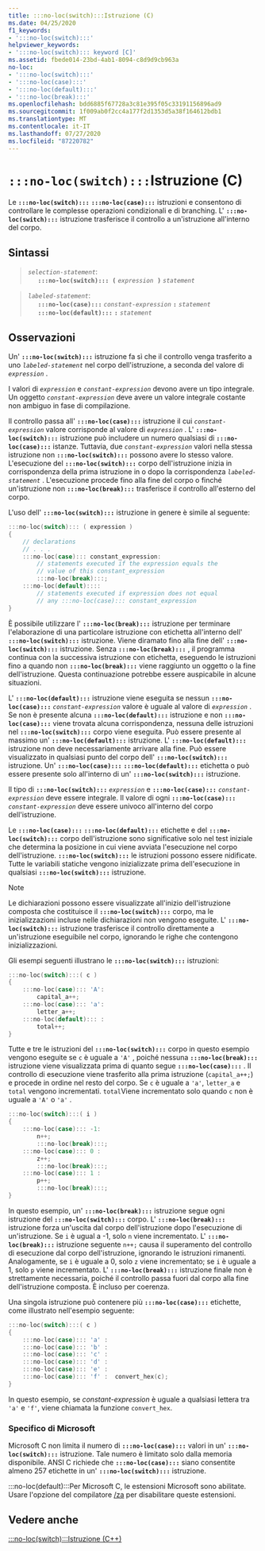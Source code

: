 ```yaml
---
title: :::no-loc(switch):::Istruzione (C)
ms.date: 04/25/2020
f1_keywords:
- ':::no-loc(switch):::'
helpviewer_keywords:
- ':::no-loc(switch)::: keyword [C]'
ms.assetid: fbede014-23bd-4ab1-8094-c8d9d9cb963a
no-loc:
- ':::no-loc(switch):::'
- ':::no-loc(case):::'
- ':::no-loc(default):::'
- ':::no-loc(break):::'
ms.openlocfilehash: bdd6885f67728a3c81e395f05c33191156896ad9
ms.sourcegitcommit: 1f009ab0f2cc4a177f2d1353d5a38f164612bdb1
ms.translationtype: MT
ms.contentlocale: it-IT
ms.lasthandoff: 07/27/2020
ms.locfileid: "87220782"
---
```

# <a name="no-locswitch-statement-c"></a>`:::no-loc(switch):::`Istruzione (C)

Le **`:::no-loc(switch):::`** **`:::no-loc(case):::`** istruzioni e consentono di controllare le complesse operazioni condizionali e di branching. L' **`:::no-loc(switch):::`** istruzione trasferisce il controllo a un'istruzione all'interno del corpo.

## <a name="syntax"></a>Sintassi

> *`selection-statement`*:\
> &nbsp;&nbsp;&nbsp;&nbsp; **`:::no-loc(switch)::: (`**&nbsp;*`expression`* &nbsp;**`)`**&nbsp;*`statement`*

> *`labeled-statement`*:\
> &nbsp;&nbsp;&nbsp;&nbsp; **`:::no-loc(case):::`**&nbsp;*`constant-expression`*&nbsp;**`:`**&nbsp;*`statement`*\
> &nbsp;&nbsp;&nbsp;&nbsp; **`:::no-loc(default):::`**&nbsp;**`:`**&nbsp;*`statement`*

## <a name="remarks"></a>Osservazioni

Un' **`:::no-loc(switch):::`** istruzione fa sì che il controllo venga trasferito a uno *`labeled-statement`* nel corpo dell'istruzione, a seconda del valore di *`expression`* .

I valori di *`expression`* e *`constant-expression`* devono avere un tipo integrale. Un oggetto *`constant-expression`* deve avere un valore integrale costante non ambiguo in fase di compilazione.

Il controllo passa all' **`:::no-loc(case):::`** istruzione il cui *`constant-expression`* valore corrisponde al valore di *`expression`* . L' **`:::no-loc(switch):::`** istruzione può includere un numero qualsiasi di **`:::no-loc(case):::`** istanze. Tuttavia, due *`constant-expression`* valori nella stessa istruzione non **`:::no-loc(switch):::`** possono avere lo stesso valore. L'esecuzione del **`:::no-loc(switch):::`** corpo dell'istruzione inizia in corrispondenza della prima istruzione in o dopo la corrispondenza *`labeled-statement`* . L'esecuzione procede fino alla fine del corpo o finché un'istruzione non **`:::no-loc(break):::`** trasferisce il controllo all'esterno del corpo.

L'uso dell' **`:::no-loc(switch):::`** istruzione in genere è simile al seguente:

```C
:::no-loc(switch)::: ( expression )
{
    // declarations
    // . . .
    :::no-loc(case)::: constant_expression:
        // statements executed if the expression equals the
        // value of this constant_expression
        :::no-loc(break):::;
    :::no-loc(default)::::
        // statements executed if expression does not equal
        // any :::no-loc(case)::: constant_expression
}
```

È possibile utilizzare l' **`:::no-loc(break):::`** istruzione per terminare l'elaborazione di una particolare istruzione con etichetta all'interno dell' **`:::no-loc(switch):::`** istruzione. Viene diramato fino alla fine dell' **`:::no-loc(switch):::`** istruzione. Senza **`:::no-loc(break):::`** , il programma continua con la successiva istruzione con etichetta, eseguendo le istruzioni fino a quando non **`:::no-loc(break):::`** viene raggiunto un oggetto o la fine dell'istruzione. Questa continuazione potrebbe essere auspicabile in alcune situazioni.

L' **`:::no-loc(default):::`** istruzione viene eseguita se nessun **`:::no-loc(case):::`** *`constant-expression`* valore è uguale al valore di *`expression`* . Se non è presente alcuna **`:::no-loc(default):::`** istruzione e non **`:::no-loc(case):::`** viene trovata alcuna corrispondenza, nessuna delle istruzioni nel **`:::no-loc(switch):::`** corpo viene eseguita. Può essere presente al massimo un' **`:::no-loc(default):::`** istruzione. L' **`:::no-loc(default):::`** istruzione non deve necessariamente arrivare alla fine. Può essere visualizzato in qualsiasi punto del corpo dell' **`:::no-loc(switch):::`** istruzione. Un' **`:::no-loc(case):::`** **`:::no-loc(default):::`** etichetta o può essere presente solo all'interno di un' **`:::no-loc(switch):::`** istruzione.

Il tipo di **`:::no-loc(switch):::`** *`expression`* e **`:::no-loc(case):::`** *`constant-expression`* deve essere integrale. Il valore di ogni **`:::no-loc(case):::`** *`constant-expression`* deve essere univoco all'interno del corpo dell'istruzione.

Le **`:::no-loc(case):::`** **`:::no-loc(default):::`** etichette e del **`:::no-loc(switch):::`** corpo dell'istruzione sono significative solo nel test iniziale che determina la posizione in cui viene avviata l'esecuzione nel corpo dell'istruzione. **`:::no-loc(switch):::`** le istruzioni possono essere nidificate. Tutte le variabili statiche vengono inizializzate prima dell'esecuzione in qualsiasi **`:::no-loc(switch):::`** istruzione.

> [!NOTE]
> Le dichiarazioni possono essere visualizzate all'inizio dell'istruzione composta che costituisce il **`:::no-loc(switch):::`** corpo, ma le inizializzazioni incluse nelle dichiarazioni non vengono eseguite. L' **`:::no-loc(switch):::`** istruzione trasferisce il controllo direttamente a un'istruzione eseguibile nel corpo, ignorando le righe che contengono inizializzazioni.

Gli esempi seguenti illustrano le **`:::no-loc(switch):::`** istruzioni:

```C
:::no-loc(switch):::( c )
{
    :::no-loc(case)::: 'A':
        capital_a++;
    :::no-loc(case)::: 'a':
        letter_a++;
    :::no-loc(default)::: :
        total++;
}
```

Tutte e tre le istruzioni del **`:::no-loc(switch):::`** corpo in questo esempio vengono eseguite se `c` è uguale a `'A'` , poiché nessuna **`:::no-loc(break):::`** istruzione viene visualizzata prima di quanto segue **`:::no-loc(case):::`** . Il controllo di esecuzione viene trasferito alla prima istruzione (`capital_a++;`) e procede in ordine nel resto del corpo. Se `c` è uguale a `'a'`, `letter_a` e `total` vengono incrementati. `total`Viene incrementato solo quando `c` non è uguale a `'A'` o `'a'` .

```C
:::no-loc(switch):::( i )
{
    :::no-loc(case)::: -1:
        n++;
        :::no-loc(break):::;
    :::no-loc(case)::: 0 :
        z++;
        :::no-loc(break):::;
    :::no-loc(case)::: 1 :
        p++;
        :::no-loc(break):::;
}
```

In questo esempio, un' **`:::no-loc(break):::`** istruzione segue ogni istruzione del **`:::no-loc(switch):::`** corpo. L' **`:::no-loc(break):::`** istruzione forza un'uscita dal corpo dell'istruzione dopo l'esecuzione di un'istruzione. Se `i` è ugual a -1, solo `n` viene incrementato. L' **`:::no-loc(break):::`** istruzione seguente `n++;` causa il superamento del controllo di esecuzione dal corpo dell'istruzione, ignorando le istruzioni rimanenti. Analogamente, se `i` è uguale a 0, solo `z` viene incrementato; se `i` è uguale a 1, solo `p` viene incrementato. L' **`:::no-loc(break):::`** istruzione finale non è strettamente necessaria, poiché il controllo passa fuori dal corpo alla fine dell'istruzione composta. È incluso per coerenza.

Una singola istruzione può contenere più **`:::no-loc(case):::`** etichette, come illustrato nell'esempio seguente:

```C
:::no-loc(switch):::( c )
{
    :::no-loc(case)::: 'a' :
    :::no-loc(case)::: 'b' :
    :::no-loc(case)::: 'c' :
    :::no-loc(case)::: 'd' :
    :::no-loc(case)::: 'e' :
    :::no-loc(case)::: 'f' :  convert_hex(c);
}
```

In questo esempio, se *constant-expression* è uguale a qualsiasi lettera tra `'a'` e `'f'`, viene chiamata la funzione `convert_hex`.

### <a name="microsoft-specific"></a>Specifico di Microsoft

Microsoft C non limita il numero di **`:::no-loc(case):::`** valori in un' **`:::no-loc(switch):::`** istruzione. Tale numero è limitato solo dalla memoria disponibile. ANSI C richiede che **`:::no-loc(case):::`** siano consentite almeno 257 etichette in un' **`:::no-loc(switch):::`** istruzione.

:::no-loc(default):::Per Microsoft C, le estensioni Microsoft sono abilitate. Usare l'opzione del compilatore [/za](../build/reference/za-ze-disable-language-extensions.md) per disabilitare queste estensioni.

## <a name="see-also"></a>Vedere anche

[:::no-loc(switch):::Istruzione (C++)](../cpp/:::no-loc(switch):::-statement-cpp.md)
